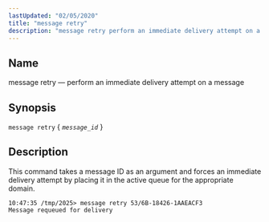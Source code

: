 ```yaml
---
lastUpdated: "02/05/2020"
title: "message retry"
description: "message retry perform an immediate delivery attempt on a message message retry message id This command takes a message ID as an argument and forces an immediate delivery attempt by placing it in the active queue for the appropriate domain..."
---
```


<a name="console_commands.message_retry"></a> 
## Name

message retry — perform an immediate delivery attempt on a message

## Synopsis

`message retry` { *`message_id`* }

<a name="idp10854944"></a> 
## Description

This command takes a message ID as an argument and forces an immediate delivery attempt by placing it in the active queue for the appropriate domain.

```
10:47:35 /tmp/2025> message retry 53/6B-18426-1AAEACF3
Message requeued for delivery
```